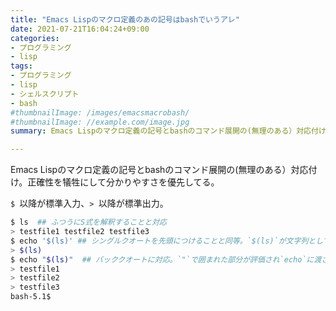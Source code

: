 ```yaml
---
title: "Emacs Lispのマクロ定義のあの記号はbashでいうアレ"
date: 2021-07-21T16:04:24+09:00
categories:
- プログラミング
- lisp
tags:
- プログラミング
- lisp
- シェルスクリプト
- bash
#thumbnailImage: /images/emacsmacrobash/
#thumbnailImage: //example.com/image.jpg
summary: Emacs Lispのマクロ定義の記号とbashのコマンド展開の(無理のある）対応付け。

---
```


Emacs Lispのマクロ定義の記号とbashのコマンド展開の(無理のある）対応付け。正確性を犠牲にして分かりやすさを優先してる。

`$ `以降が標準入力、`> `以降が標準出力。
```bash
$ ls  ## ふつうにS式を解釈することと対応
> testfile1 testfile2 testfile3
$ echo '$(ls)' ## シングルクオートを先頭につけることと同等。`$(ls)`が文字列として`echo`に渡される。
> $(ls)
$ echo "$(ls)"  ## バッククオートに対応。`"`で囲まれた部分が評価され`echo`に渡される。
> testfile1
> testfile2
> testfile3
bash-5.1$
```


